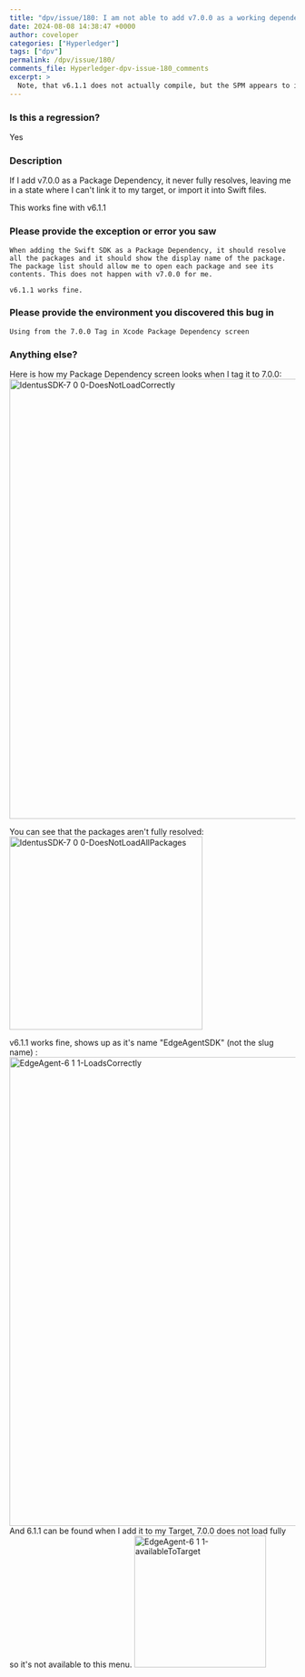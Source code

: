 ```yaml
---
title: "dpv/issue/180: I am not able to add v7.0.0 as a working dependency, 6.1.1 works"
date: 2024-08-08 14:38:47 +0000
author: coveloper
categories: ["Hyperledger"]
tags: ["dpv"]
permalink: /dpv/issue/180/
comments_file: Hyperledger-dpv-issue-180_comments
excerpt: >
  Note, that v6.1.1 does not actually compile, but the SPM appears to install correctly.
---
```

### Is this a regression?

Yes

### Description

If I add v7.0.0 as a Package Dependency, it never fully resolves, leaving me in a state where I can't link it to my target, or import it into Swift files.

This works fine with v6.1.1

### Please provide the exception or error you saw

```true
When adding the Swift SDK as a Package Dependency, it should resolve all the packages and it should show the display name of the package.  The package list should allow me to open each package and see its contents. This does not happen with v7.0.0 for me.

v6.1.1 works fine.
```


### Please provide the environment you discovered this bug in

```true
Using from the 7.0.0 Tag in Xcode Package Dependency screen
```


### Anything else?

Here is how my Package Dependency screen looks when I tag it to 7.0.0:
<img width="774" alt="IdentusSDK-7 0 0-DoesNotLoadCorrectly" src="https://github.com/user-attachments/assets/9931473c-80a3-4515-a2bc-2e78b3114633">

You can see that the packages aren't fully resolved:
<img width="340" alt="IdentusSDK-7 0 0-DoesNotLoadAllPackages" src="https://github.com/user-attachments/assets/ff9d57d2-0a3b-4363-a251-94a2b90373af">

v6.1.1 works fine, shows up as it's name "EdgeAgentSDK" (not the slug name) :
<img width="825" alt="EdgeAgent-6 1 1-LoadsCorrectly" src="https://github.com/user-attachments/assets/d929696a-7b98-42ea-9807-2a2f19f6e5e3">
And 6.1.1 can be found when I add it to my Target, 7.0.0 does not load fully so it's not available to this menu.
<img width="232" alt="EdgeAgent-6 1 1-availableToTarget" src="https://github.com/user-attachments/assets/d30cdb3b-5a4b-4c7a-8b55-8b0fd64a120c">


